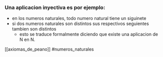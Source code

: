 ### Una aplicacion inyectiva es por ejemplo:
* en los numeros naturales, todo numero natural tiene un siguinete 
* si dos numeros naturales son distintos sus respectivos seguientes tambien son distintos
	* esto se traduce formalmente diciendo que existe una aplicacion de N en N.

[[axiomas_de_peano]]
#numeros_naturales
